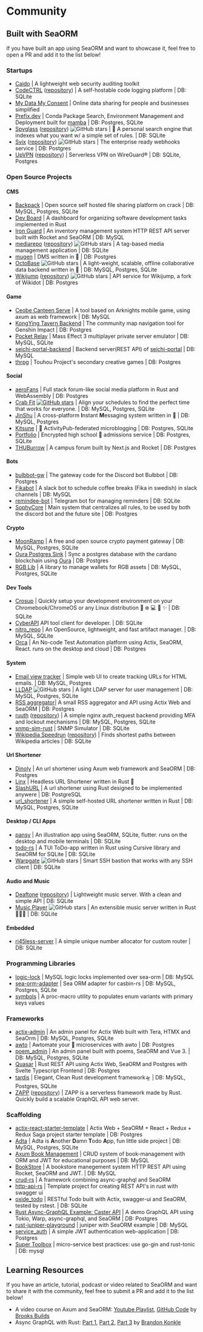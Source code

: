 # Community

## Built with SeaORM

If you have built an app using SeaORM and want to showcase it, feel free to open a PR and add it to the list below!

### Startups

- [Caido](https://caido.io/) | A lightweight web security auditing toolkit
- [CodeCTRL](https://codectrl.authentura.com) ([repository](https://github.com/Authentura/codectrl)) | A self-hostable code logging platform | DB: SQLite
- [My Data My Consent](https://mydatamyconsent.com/) | Online data sharing for people and businesses simplified
- [Prefix.dev](https://prefix.dev/) | Conda Package Search, Environment Management and Deployment built for [mamba](https://github.com/mamba-org/mamba)  | DB: Postgres, SQLite
- [Spyglass](https://www.spyglass.fyi/) ([repository](https://github.com/a5huynh/spyglass)) ![GitHub stars](https://img.shields.io/github/stars/a5huynh/spyglass.svg?style=social) | 🔭 A personal search engine that indexes what you want w/ a simple set of rules. | DB: SQLite
- [Svix](https://www.svix.com/) ([repository](https://github.com/svix/svix-webhooks)) ![GitHub stars](https://img.shields.io/github/stars/svix/svix-webhooks.svg?style=social) | The enterprise ready webhooks service | DB: Postgres
- [UpVPN](https://upvpn.app) ([repository](https://github.com/upvpn/upvpn-app)) | Serverless VPN on WireGuard® | DB: SQLite, Postgres

### Open Source Projects

#### CMS

- [Backpack](https://github.com/JSH32/Backpack) | Open source self hosted file sharing platform on crack | DB: MySQL, Postgres, SQLite
- [Dev Board](https://github.com/goto-eof/dev_board_api_rust) | A dashboard for organizing software development tasks implemented in Rust
- [Iron Guard](https://github.com/AfaanBilal/iron-guard-server) | An inventory management system HTTP REST API server built with Rocket and SeaORM | DB: MySQL
- [mediarepo](https://mediarepo.trivernis.dev) ([repository](https://github.com/Trivernis/mediarepo)) ![GitHub stars](https://img.shields.io/github/stars/Trivernis/mediarepo.svg?style=social) | A tag-based media management application | DB: SQLite
- [mugen](https://github.com/koopa1338/mugen-dms) | DMS written in 🦀 | DB: Postgres
- [OctoBase](https://github.com/toeverything/OctoBase) ![GitHub stars](https://img.shields.io/github/stars/toeverything/OctoBase.svg?style=social) | A light-weight, scalable, offline collaborative data backend written in 🦀 | DB: MySQL, Postgres, SQLite
- [Wikijump](https://github.com/scpwiki/wikijump) ([repository](https://github.com/scpwiki/wikijump/tree/develop/deepwell)) ![GitHub stars](https://img.shields.io/github/stars/scpwiki/wikijump.svg?style=social) | API service for Wikijump, a fork of Wikidot | DB: Postgres

#### Game
- [Ceobe Canteen Serve](https://github.com/Enraged-Dun-Cookie-Development-Team/Ceobe-Canteen-Serve) | A tool based on Arknights mobile game, using axum as web framework | DB: MySQL
- [KongYing Tavern Backend](https://github.com/kongying-tavern/genshin-cloud-rust) | The community map navigation tool for Genshin Impact | DB: Postgres
- [Pocket Relay](https://github.com/PocketRelay/Server) | Mass Effect 3 multiplayer private server emulator | DB: MySQL, SQLite
- [seichi-portal-backend](https://github.com/GiganticMinecraft/seichi-portal-backend) | Backend server(REST API) of [seichi-portal](https://github.com/GiganticMinecraft/seichi-portal) | DB: MySQL
- [thrpg](https://github.com/thrpg/thrpg) | Touhou Project's secondary creative games | DB: Postgres

#### Social
- [aeroFans](https://github.com/naryand/aerofans) | Full stack forum-like social media platform in Rust and WebAssembly | DB: Postgres
- [Crab Fit](https://crab.fit) [![GitHub stars](https://img.shields.io/github/stars/GRA0007/crab.fit.svg?style=social)](https://github.com/GRA0007/crab.fit) | Align your schedules to find the perfect time that works for everyone. | DB: MySQL, Postgres, SQLite
- [JinShu](https://github.com/gengteng/jinshu) | A cross-platform **I**nstant **M**essaging system written in 🦀 | DB: MySQL, Postgres
- [Kitsune](https://github.com/kitsune-soc/kitsune) | 🦊 ActivityPub-federated microblogging | DB: Postgres, SQLite
- [Portfolio](https://github.com/admisio/Portfolio) | Encrypted high school 🏫 admissions service | DB: Postgres, SQLite
- [THUBurrow](https://github.com/BobAnkh/THUBurrow) | A campus forum built by Next.js and Rocket | DB: Postgres

#### Bots
- [bulbbot-gw](https://github.com/TeamBulbbot/bulbbot-gw) | The gateway code for the Discord bot Bulbbot | DB: Postgres
- [Fikabot](https://github.com/sousandrei/fikabot) | A slack bot to schedule coffee breaks (Fika in swedish) in slack channels | DB: MySQL
- [remindee-bot](https://github.com/magnickolas/remindee-bot) | Telegram bot for managing reminders | DB: SQLite
- [SophyCore](https://github.com/FarDragi/SophyCore) | Main system that centralizes all rules, to be used by both the discord bot and the future site | DB: Postgres

#### Crypto
- [MoonRamp](https://github.com/MoonRamp/MoonRamp) | A free and open source crypto payment gateway | DB: MySQL, Postgres, SQLite
- [Oura Postgres Sink](https://github.com/dcSpark/oura-postgres-sink) | Sync a postgres database with the cardano blockchain using [Oura](https://github.com/txpipe/oura) | DB: Postgres
- [RGB Lib](https://github.com/RGB-Tools/rgb-lib) | A library to manage wallets for RGB assets | DB: MySQL, Postgres, SQLite

#### Dev Tools
- [Crosup](https://github.com/tsirysndr/crosup) | Quickly setup your development environment on your Chromebook/ChromeOS or any Linux distribution 🐧 ❄️ 💻 🚀 ✨ | DB: SQLite
- [CyberAPI](https://github.com/vicanso/cyberapi) API tool client for developer. | DB: SQLite
- [nitro_repo](https://github.com/wyatt-herkamp/nitro_repo) | An OpenSource, lightweight, and fast artifact manager. | DB: MySQL, SQLite
- [Orca](https://github.com/workfoxes/orca) | An No-code Test Automation platform using Actix, SeaORM, React. runs on the desktop and cloud | DB: Postgres

#### System
- [Email view tracker](https://github.com/friedemannsommer/email-view-tracker) | Simple web UI to create tracking URLs for HTML emails. | DB: MySQL, Postgres
- [LLDAP](https://github.com/nitnelave/lldap) ![GitHub stars](https://img.shields.io/github/stars/nitnelave/lldap.svg?style=social) | A light LDAP server for user management | DB: MySQL, Postgres, SQLite
- [RSS aggregator](https://github.com/fistons/rss-aggregator)| A small RSS aggregator and API using Actix Web and SeaORM | DB: Postgres
- [ruuth](https://github.com/outurnate/ruuth) ([repository](https://github.com/outurnate/ruuth)) | A simple nginx auth_request backend providing MFA and lockout mechanisms | DB: MySQL, Postgres, SQLite
- [snmp-sim-rust](https://github.com/sonalake/snmp-sim-rust) | SNMP Simulator | DB: SQLite
- [Wikipedia Speedrun](https://wikipediaspeedrun.com) ([repository](https://github.com/hut8/wikipedia-speedrun)) | Finds shortest paths between Wikipedia articles | DB: SQLite

#### Url Shortener
- [Dinoly](https://github.com/ippsav/Dinoly) | An url shortener using Axum web framework and SeaORM | DB: Postgres
- [Linx](https://github.com/whizzes/linx) | Headless URL Shortener written in Rust 🦀
- [SlashURL](https://github.com/henriquekirchheck/slashurl) | A url shortener using Rust designed to be implemented anywere | DB: PostgreSQL
- [url_shortener](https://github.com/michidk/url_shortener) | A simple self-hosted URL shortener written in Rust | DB: MySQL, Postgres, SQLite

#### Desktop / CLI Apps

- [pansy](https://github.com/niuhuan/pansy) | An illustration app using SeaORM, SQLite, flutter. runs on the desktop and mobile terminals | DB: SQLite
- [todo-rs](https://github.com/anshulxyz/todo-rs/) | A TUI ToDo-app written in Rust using Cursive library and SeaORM for SQLite | DB: SQLite
- [Warpgate](https://github.com/warp-tech/warpgate) ![GitHub stars](https://img.shields.io/github/stars/warp-tech/warpgate.svg?style=social) | Smart SSH bastion that works with any SSH client | DB: SQLite

#### Audio and Music

- [Deaftone](https://deaftone.org) ([repository](https://github.com/Ortygia/Deaftone)) | Lightweight music server. With a clean and simple API | DB: SQLite
- [Music Player](https://github.com/tsirysndr/music-player) ![GitHub stars](https://img.shields.io/github/stars/tsirysndr/music-player.svg?style=social) | An extensible music server written in Rust 🚀🎵✨ | DB: SQLite

#### Embedded

- [rj45less-server](https://github.com/pmnxis/rj45less-server) | A simple unique number allocator for custom router | DB: SQLite

### Programming Libraries

- [logic-lock](https://github.com/nappa85/logic-lock) | MySQL logic locks implemented over sea-orm | DB: MySQL
- [sea-orm-adapter](https://github.com/ZihanType/sea-orm-adapter) | Sea ORM adapter for casbin-rs | DB: MySQL, Postgres, SQLite
- [symbols](https://github.com/nappa85/symbols) | A proc-macro utility to populates enum variants with primary keys values

### Frameworks

- [actix-admin](https://github.com/mgugger/actix-admin/) | An admin panel for Actix Web built with Tera, HTMX and SeaOrm | DB: MySQL, Postgres, SQLite
- [awto](https://github.com/awto-rs/awto) | Awtomate your 🦀 microservices with awto | DB: Postgres
- [poem_admin](https://github.com/lingdu1234/poem_admin) | An admin panel built with poems, SeaORM and Vue 3. | DB: MySQL, Postgres, SQLite
- [Quasar](https://github.com/Technik97/Quasar) | Rust REST API using Actix Web, SeaORM and Postgres with Svelte Typescript Frontend | DB: Postgres
- [tardis](https://github.com/ideal-world/tardis) | Elegant, Clean Rust development framework🛸 | DB: MySQL, Postgres, SQLite
- [ZAPP](https://zapp.epics.dev) ([repository](https://github.com/EpicsDAO/zapp)) | ZAPP is a serverless framework made by Rust. Quickly build a scalable GraphQL API web server.

### Scaffolding

- [actix-react-starter-template](https://github.com/aslamplr/actix-react-starter-template) | Actix Web + SeaORM + React + Redux + Redux Saga project starter template | DB: Postgres
- [Adta](https://github.com/aaronleopold/adta) | Adta is **A**nother **D**amn **T**odo **A**pp, fun little side project | DB: MySQL, Postgres, SQLite
- [Axum Book Management](https://github.com/lz1998/axum-book-management) | CRUD system of book-management with ORM and JWT for educational purposes | DB: MySQL
- [BookStore](https://github.com/AfaanBilal/bookstore) | A bookstore manegement system HTTP REST API using Rocket, SeaORM and JWT. | DB: MySQL
- [crud-rs](https://github.com/onichandame/crud-rs) | A framework combining async-graphql and SeaORM
- [http-api-rs](https://github.com/daniel-samson/http-api-rs) | Template project for creating REST API's in rust with swagger ui
- [oxide_todo](https://github.com/TheAwiteb/oxide_todo) | RESTful Todo built with Actix, swagger-ui and SeaORM, tested by rstest. | DB: SQLite
- [Rust Async-GraphQL Example: Caster API](https://github.com/bkonkle/rust-example-caster-api) | A demo GraphQL API using Tokio, Warp, async-graphql, and SeaORM | DB: Postgres
- [rust-juniper-playground](https://github.com/Yama-Tomo/rust-juniper-playground) | juniper with SeaORM example | DB: MySQL
- [service_auth](https://github.com/shorii/service_auth) | A simple JWT authentication web-application | DB: Postgres
- [Super Toolbox](https://github.com/atopx/toolbox) | micro-service best practices: use go-gin and rust-tonic | DB: mysql

## Learning Resources

If you have an article, tutorial, podcast or video related to SeaORM and want to share it with the community, feel free to submit a PR and add it to the list below!

- A video course on Axum and SeaORM: [Youtube Playlist](https://www.youtube.com/playlist?list=PLrmY5pVcnuE-_CP7XZ_44HN-mDrLQV4nS), [GitHub Code](https://github.com/brooks-builds/full-stack-todo-rust-course/tree/main/backend/rust/axum) by [
Brooks Builds](https://github.com/brooks-builds)
- Async GraphQL with Rust: [Part 1](https://konkle.us/async-graphql-rust-1-introduction/), [Part 2](https://konkle.us/async-graphql-with-rust-part-two/), [Part 3](https://konkle.us/async-graphql-with-rust-part-three/) by [Brandon Konkle](https://github.com/bkonkle)
